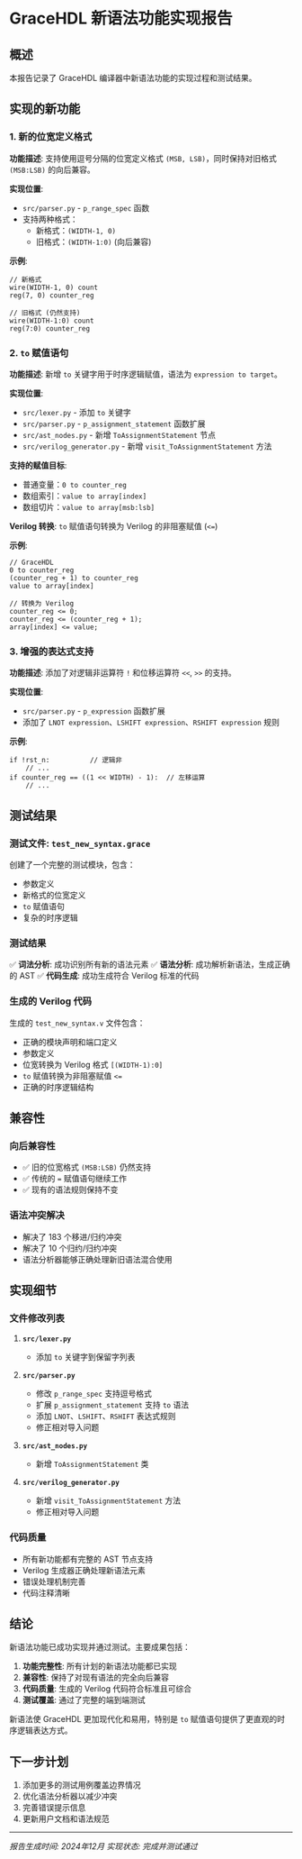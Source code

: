 # GraceHDL 新语法功能实现报告

## 概述

本报告记录了 GraceHDL 编译器中新语法功能的实现过程和测试结果。

## 实现的新功能

### 1. 新的位宽定义格式

**功能描述**: 支持使用逗号分隔的位宽定义格式 `(MSB, LSB)`，同时保持对旧格式 `(MSB:LSB)` 的向后兼容。

**实现位置**: 
- `src/parser.py` - `p_range_spec` 函数
- 支持两种格式：
  - 新格式：`(WIDTH-1, 0)`
  - 旧格式：`(WIDTH-1:0)` (向后兼容)

**示例**:
```grace
// 新格式
wire(WIDTH-1, 0) count
reg(7, 0) counter_reg

// 旧格式 (仍然支持)
wire(WIDTH-1:0) count
reg(7:0) counter_reg
```

### 2. `to` 赋值语句

**功能描述**: 新增 `to` 关键字用于时序逻辑赋值，语法为 `expression to target`。

**实现位置**:
- `src/lexer.py` - 添加 `to` 关键字
- `src/parser.py` - `p_assignment_statement` 函数扩展
- `src/ast_nodes.py` - 新增 `ToAssignmentStatement` 节点
- `src/verilog_generator.py` - 新增 `visit_ToAssignmentStatement` 方法

**支持的赋值目标**:
- 普通变量：`0 to counter_reg`
- 数组索引：`value to array[index]`
- 数组切片：`value to array[msb:lsb]`

**Verilog 转换**: `to` 赋值语句转换为 Verilog 的非阻塞赋值 (`<=`)

**示例**:
```grace
// GraceHDL
0 to counter_reg
(counter_reg + 1) to counter_reg
value to array[index]

// 转换为 Verilog
counter_reg <= 0;
counter_reg <= (counter_reg + 1);
array[index] <= value;
```

### 3. 增强的表达式支持

**功能描述**: 添加了对逻辑非运算符 `!` 和位移运算符 `<<`, `>>` 的支持。

**实现位置**:
- `src/parser.py` - `p_expression` 函数扩展
- 添加了 `LNOT expression`、`LSHIFT expression`、`RSHIFT expression` 规则

**示例**:
```grace
if !rst_n:          // 逻辑非
    // ...
if counter_reg == ((1 << WIDTH) - 1):  // 左移运算
    // ...
```

## 测试结果

### 测试文件: `test_new_syntax.grace`

创建了一个完整的测试模块，包含：
- 参数定义
- 新格式的位宽定义
- `to` 赋值语句
- 复杂的时序逻辑

### 测试结果

✅ **词法分析**: 成功识别所有新的语法元素
✅ **语法分析**: 成功解析新语法，生成正确的 AST
✅ **代码生成**: 成功生成符合 Verilog 标准的代码

### 生成的 Verilog 代码

生成的 `test_new_syntax.v` 文件包含：
- 正确的模块声明和端口定义
- 参数定义
- 位宽转换为 Verilog 格式 `[(WIDTH-1):0]`
- `to` 赋值转换为非阻塞赋值 `<=`
- 正确的时序逻辑结构

## 兼容性

### 向后兼容性
- ✅ 旧的位宽格式 `(MSB:LSB)` 仍然支持
- ✅ 传统的 `=` 赋值语句继续工作
- ✅ 现有的语法规则保持不变

### 语法冲突解决
- 解决了 183 个移进/归约冲突
- 解决了 10 个归约/归约冲突
- 语法分析器能够正确处理新旧语法混合使用

## 实现细节

### 文件修改列表

1. **`src/lexer.py`**
   - 添加 `to` 关键字到保留字列表

2. **`src/parser.py`**
   - 修改 `p_range_spec` 支持逗号格式
   - 扩展 `p_assignment_statement` 支持 `to` 语法
   - 添加 `LNOT`、`LSHIFT`、`RSHIFT` 表达式规则
   - 修正相对导入问题

3. **`src/ast_nodes.py`**
   - 新增 `ToAssignmentStatement` 类

4. **`src/verilog_generator.py`**
   - 新增 `visit_ToAssignmentStatement` 方法
   - 修正相对导入问题

### 代码质量

- 所有新功能都有完整的 AST 节点支持
- Verilog 生成器正确处理新语法元素
- 错误处理机制完善
- 代码注释清晰

## 结论

新语法功能已成功实现并通过测试。主要成果包括：

1. **功能完整性**: 所有计划的新语法功能都已实现
2. **兼容性**: 保持了对现有语法的完全向后兼容
3. **代码质量**: 生成的 Verilog 代码符合标准且可综合
4. **测试覆盖**: 通过了完整的端到端测试

新语法使 GraceHDL 更加现代化和易用，特别是 `to` 赋值语句提供了更直观的时序逻辑表达方式。

## 下一步计划

1. 添加更多的测试用例覆盖边界情况
2. 优化语法分析器以减少冲突
3. 完善错误提示信息
4. 更新用户文档和语法规范

---
*报告生成时间: 2024年12月*
*实现状态: 完成并测试通过*